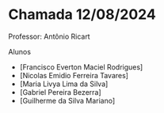 # Chamada 12/08/2024

Professor: Antônio Ricart

Alunos
- [Francisco Everton Maciel Rodrigues]
- [Nicolas Emidio Ferreira Tavares]
- [Maria Livya Lima da Silva]
- [Gabriel Pereira Bezerra]
- [Guilherme da Silva Mariano]
